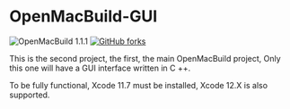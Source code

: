 # OpenMacBuild-GUI
![OpenMacBuild 1.1.1](https://img.shields.io/badge/OpenMacBuild-1.1.1-green)
[![GitHub forks](https://img.shields.io/badge/Download-program-yellow)](https://github.com/DmitriyyyyS/OpenMacBuild-GUI/blob/master/OpenMacBuild.zip)

This is the second project, the first, the main OpenMacBuild project, Only this one will have a GUI interface written in C ++.


To be fully functional, Xcode 11.7 must be installed, Xcode 12.X is also supported.
